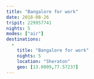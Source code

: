 ```yaml
---
title: "Bangalore for work"
date: 2018-08-26
tripit: 229957741
nights: 5
modes: ["air"]
destinations:
  -
    title: "Bangalore for work"
    nights: 5
    location: "Sheraton"
    geo: [13.0009,77.57237]
---
```



